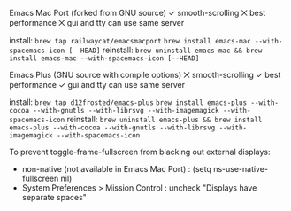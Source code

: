 Emacs Mac Port (forked from GNU source)
  ✓ smooth-scrolling
  ⨉ best performance
  ⨉ gui and tty can use same server

  install:
    `brew tap railwaycat/emacsmacport`
    `brew install emacs-mac --with-spacemacs-icon [--HEAD]`
  reinstall:
    `brew uninstall emacs-mac && brew install emacs-mac --with-spacemacs-icon [--HEAD]`

Emacs Plus (GNU source with compile options)
  ⨉ smooth-scrolling
  ✓ best performance
  ✓ gui and tty can use same server

  install:
    `brew tap d12frosted/emacs-plus`
    `brew install emacs-plus --with-cocoa --with-gnutls --with-librsvg --with-imagemagick --with-spacemacs-icon`
  reinstall:
    `brew uninstall emacs-plus && brew install emacs-plus --with-cocoa --with-gnutls --with-librsvg --with-imagemagick --with-spacemacs-icon`

To prevent toggle-frame-fullscreen from blacking out external displays:
  - non-native (not available in Emacs Mac Port) : (setq ns-use-native-fullscreen nil)
  - System Preferences > Mission Control : uncheck "Displays have separate spaces"
